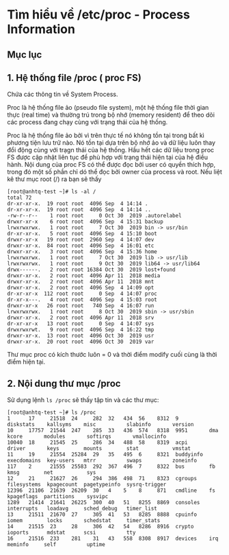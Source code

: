 # Tìm hiểu về /etc/proc - Process Information

## Mục lục

## 1. Hệ thống file /proc ( proc FS)

Chứa các thông tin về System Process.

Proc là hệ thống file ảo (pseudo file system), một hệ thống file thời gian thực (real time) và thường trú trong bộ nhớ (memory resident) để theo dõi các process đang chạy cùng với trạng thái của hệ thống.

Proc là hệ thống file ảo bởi vì trên thực tế nó không tồn tại trong bất kì phương tiện lưu trữ nào. Nó tồn tại dựa trên bộ nhớ ảo và dữ liệu luôn thay đổi động cùng với trạgn thái của hệ thống. Hầu hết các dữ liệu trong proc FS được cập nhật liên tục để phù hợp với trạng thái hiện tại của hệ điều hành. Nội dung của proc FS có thể được đọc bởi user có quyền thích hợp, trong đó một số phần chỉ dó thể đọc bởi owner của process và root. Nếu liệt kê thư mục root (/) ra bạn sẽ thấy

```
[root@anhtq-test ~]# ls -al /
total 72
dr-xr-xr-x.  19 root root  4096 Sep  4 14:14 .
dr-xr-xr-x.  19 root root  4096 Sep  4 14:14 ..
-rw-r--r--    1 root root     0 Oct 30  2019 .autorelabel
drwxr-xr-x    6 root root  4096 Sep  4 15:31 backup
lrwxrwxrwx.   1 root root     7 Oct 30  2019 bin -> usr/bin
dr-xr-xr-x.   5 root root  4096 Sep  4 15:10 boot
drwxr-xr-x   19 root root  2960 Sep  4 14:07 dev
drwxr-xr-x.  84 root root  4096 Sep  4 16:01 etc
drwxr-xr-x.   3 root root  4096 Sep  4 15:36 home
lrwxrwxrwx.   1 root root     7 Oct 30  2019 lib -> usr/lib
lrwxrwxrwx.   1 root root     9 Oct 30  2019 lib64 -> usr/lib64
drwx------.   2 root root 16384 Oct 30  2019 lost+found
drwxr-xr-x.   2 root root  4096 Apr 11  2018 media
drwxr-xr-x.   2 root root  4096 Apr 11  2018 mnt
drwxr-xr-x.   2 root root  4096 Sep  4 14:09 opt
dr-xr-xr-x  112 root root     0 Sep  4 14:07 proc
dr-xr-x---.   4 root root  4096 Sep  4 15:03 root
drwxr-xr-x   26 root root   740 Sep  4 16:07 run
lrwxrwxrwx.   1 root root     8 Oct 30  2019 sbin -> usr/sbin
drwxr-xr-x.   2 root root  4096 Apr 11  2018 srv
dr-xr-xr-x   13 root root     0 Sep  4 14:07 sys
drwxrwxrwt.   9 root root  4096 Sep  4 16:22 tmp
drwxr-xr-x.  13 root root  4096 Oct 30  2019 usr
drwxr-xr-x.  20 root root  4096 Oct 30  2019 var
```

Thư mục proc có kích thước luôn = 0 và thời điểm modify cuối cùng là thời điểm hiện tại.

## 2. Nội dung thư mục /proc

Sử dụng lệnh `ls /proc` sẽ thấy tập tin và các thư mục:

```
[root@anhtq-test ~]# ls /proc
1      17     21518  24     282  32   434  56    8312  9          diskstats    kallsyms    misc          slabinfo       version
10     17757  21544  247    285  33   436  574   8318  9951       dma          kcore       modules       softirqs       vmallocinfo
10040  18     21545  25     286  34   488  58    8319  acpi       driver       keys        mounts        stat           vmstat
11     19     21554  25284  29   35   495  6     8321  buddyinfo  execdomains  key-users   mtrr          swaps          zoneinfo
117    2      21555  25583  292  367  496  7     8322  bus        fb           kmsg        net           sys
12     21     21627  26     294  386  498  71    8323  cgroups    filesystems  kpagecount  pagetypeinfo  sysrq-trigger
12396  21106  21639  26209  30   4    5    8     871   cmdline    fs           kpageflags  partitions    sysvipc
1289   21414  21641  26225  300  40   51   8255  8869  consoles   interrupts   loadavg     sched_debug   timer_list
13     21511  21670  27     305  41   53   8285  8888  cpuinfo    iomem        locks       schedstat     timer_stats
14     21515  23     28     306  42   54   8286  8916  crypto     ioports      mdstat      scsi          tty
16     21516  233    281    31   43   558  8308  8917  devices    irq          meminfo     self          uptime
```